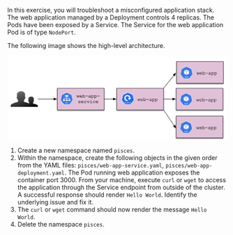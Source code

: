 In this exercise, you will troubleshoot a misconfigured application stack. The web application managed by a Deployment controls 4 replicas. The Pods have been exposed by a Service. The Service for the web application Pod is of type `NodePort`.

The following image shows the high-level architecture.

![app-architecture](imgs/app-architecture.png)

1. Create a new namespace named `pisces`.
2. Within the namespace, create the following objects in the given order from the YAML files: `pisces/web-app-service.yaml`, `pisces/web-app-deployment.yaml`. The Pod running web application exposes the container port 3000. From your machine, execute `curl` or `wget` to access the application through the Service endpoint from outside of the cluster. A successful response should render `Hello World`. Identify the underlying issue and fix it.
3. The `curl` or `wget` command should now render the message `Hello World`.
4. Delete the namespace `pisces`.
